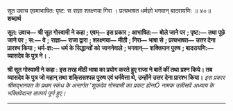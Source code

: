  

सूत उवाच एवमाभाषित: पृष्ट: स राज्ञा श्लक्ष्णया गिरा । प्रत्यभाषत धर्मज्ञो भगवान् बादरायणि: ॥ ४०॥ **शब्दार्थ** 

**सूत: उवाच—** **श्री सूत गोस्वामी ने कहा** **; एवम्—** **इस प्रकार** **; आभाषित:—** **बोले जाने पर** **; पृष्ट:—** **तथा पूछे जाने पर** **; स:—** **वे** **;** **राज्ञा—** **राजा द्वारा** **; श्लक्ष्णया—** **मीठी** **; गिरा—** **भाषा से** **; प्रत्यभाषत—** **उत्तर देना प्रारश्भ किया** **; धर्म-ज्ञ:—** **धर्म के सिद्धान्तों को** **जाननेवाले** **; भगवान्—** **शक्तिमान पुरुष** **; बादरायणि:—** **व्यासदेव के पुत्र ने।** **.** 

**श्री सूत गोस्वामी ने कहा : इस तरह मीठी भाषा का प्रयोग करते हुए राजा ने बातें कीं तथा** **प्रश्न किये। तब व्यासदेव के पुत्र जो महान् तथा शकि्तसश्पन्न पुरुष एवं धर्मवेत्ता थे, उन्होंने उत्तर** **देना प्रारश्भ किया।** *इस प्रकार*  *श्रीमद्भागवत*  *के प्रथम स्कंध के अन्तर्गत 'शुकदेव गोस्वामी का प्रकट होनाÓ नामक* *उन्नीसवें अध्याय के भक्तिवेदान्त तात्पर्य*  *पूर्ण हुए।* 

**** 